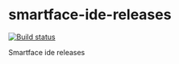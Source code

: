 # smartface-ide-releases

[![Build status](https://smartface.visualstudio.com/Appcircle/_apis/build/status/smartface/Smartface-IDE-release)](https://smartface.visualstudio.com/Appcircle/_build/latest?definitionId=152)

Smartface ide releases
